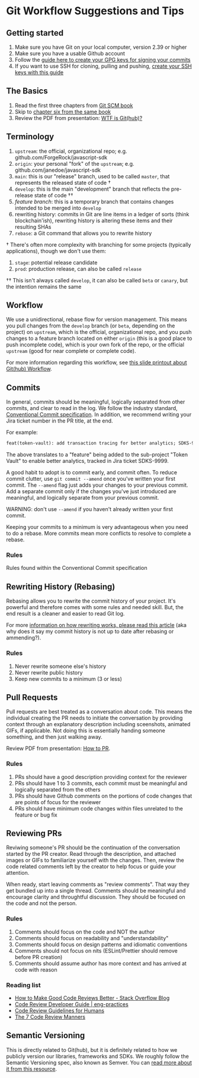 # Git Workflow Suggestions and Tips

## Getting started

1. Make sure you have Git on your local computer, version 2.39 or higher
2. Make sure you have a usable Github account
3. Follow the [guide here to create your GPG keys for signing your commits](https://docs.github.com/en/authentication/managing-commit-signature-verification)
4. If you want to use SSH for cloning, pulling and pushing, [create your SSH keys with this guide](https://docs.github.com/en/authentication/connecting-to-github-with-ssh)

## The Basics

1. Read the first three chapters from [Git SCM book](https://git-scm.com/book/en/v2/Getting-Started-About-Version-Control)
2. Skip to [chapter six from the same book](https://git-scm.com/book/en/v2/GitHub-Account-Setup-and-Configuration)
3. Review the PDF from presentation: [WTF is Git(hub)?](https://www.dropbox.com/scl/fi/k8bjmdne9tvcjquny549g/WTF-is-Git-hub.pdf?rlkey=zahvqoniznsrrd6kn45av4g3r&dl=0)

## Terminology

1. `upstream`: the official, organizational repo; e.g. github.com/ForgeRock/javascript-sdk
2. `origin`: your personal "fork" of the `upstream`; e.g. github.com/janedoe/javascript-sdk
3. `main`: this is our "release" branch, used to be called `master`, that represents the released state of code †
4. `develop`: this is the main "development" branch that reflects the pre-release state of code ††
4. *feature branch*: this is a temporary branch that contains changes intended to be merged into `develop`
5. rewriting history: commits in Git are line items in a ledger of sorts (think blockchain'ish), rewriting history is altering these items and their resulting SHAs
6. `rebase`: a Git command that allows you to rewrite history

† There's often more complexity with branching for some projects (typically applications), though we don't use them:

1. `stage`: potential release candidate
2. `prod`: production release, can also be called `release`

†† This isn't always called `develop`, it can also be called `beta` or `canary`, but the intention remains the same

## Workflow

We use a unidirectional, rebase flow for version management. This means you pull changes from the `develop` branch (or `beta`, depending on the project) on `upstream`, which is the official, organizational repo, and you push changes to a feature branch located on either `origin` (this is a good place to push incomplete code), which is your own fork of the repo, or the official `upstream` (good for near complete or complete code).

For more information regarding this workflow, see [this slide printout about Git(hub) Workflow](https://www.dropbox.com/scl/fi/ey4iyb5it9ersmrg5mmv2/Git-hub-Workflow.pdf?rlkey=l4nsxptu229h60wrzu1fgul5g&dl=0).

## Commits

In general, commits should be meaningful, logically separated from other commits, and clear to read in the log. We follow the industry standard, [Conventional Commit specification](https://www.conventionalcommits.org/). In addition, we recommend writing your Jira ticket number in the PR title, at the end.

For example:

```txt
feat(token-vault): add transaction tracing for better analytics; SDKS-9999
```

The above translates to a "feature" being added to the sub-project "Token Vault" to enable better analytics, tracked in Jira ticket SDKS-9999.

A good habit to adopt is to commit early, and commit often. To reduce commit clutter, use `git commit --amend` once you've written your first commit. The `--amend` flag just adds your changes to your previous commit. Add a separate commit only if the changes you've just introduced are meaningful, and logically separate from your previous commit.

WARNING: don't use `--amend` if you haven't already written your first commit.

Keeping your commits to a minimum is very advantageous when you need to do a rebase. More commits mean more conflicts to resolve to complete a rebase.

### Rules

Rules found within the Conventional Commit specification

## Rewriting History (Rebasing)

Rebasing allows you to rewrite the commit history of your project. It's powerful and therefore comes with some rules and needed skill. But, the end result is a cleaner and easier to read Git log.

For more [information on how rewriting works, please read this article](https://cerebralideas.com/blog/rewriting-git-history) (aka why does it say my commit history is not up to date after rebasing or ammending?).

### Rules

1. Never rewrite someone else's history
2. Never rewrite public history
3. Keep new commits to a minimum (3 or less)

## Pull Requests

Pull requests are best treated as a conversation about code. This means the individual creating the PR needs to initiate the conversation by providing context through an explanatory description including sceenshots, animated GIFs, if applicable. Not doing this is essentially handing someone something, and then just walking away.

Review PDF from presentation: [How to PR](https://www.dropbox.com/scl/fi/hbno7ulqjz7ot2tszg4ac/How-to-PR.pdf?rlkey=8wgnx29dkpq04jlu1ybizj92f&dl=0).

### Rules

1. PRs should have a good description providing context for the reviewer
2. PRs should have 1 to 3 commits, each commit must be meaningful and logically separated from the others
3. PRs should have Github comments on the portions of code changes that are points of focus for the reviewer
4. PRs should have minimum code changes within files unrelated to the feature or bug fix

## Reviewing PRs

Reviwing someone's PR should be the continuation of the conversation started by the PR creator. Read through the description, and attached images or GIFs to familiarize yourself with the changes. Then, review the code related comments left by the creator to help focus or guide your attention.

When ready, start leaving comments as "review comments". That way they get bundled up into a single thread. Comments should be meaningful and encourage clarity and throughtful discussion. They should be focused on the code and not the person.

### Rules

1. Comments should focus on the code and NOT the author
2. Comments should focus on readability and "understandability"
3. Comments should focus on design patterns and idiomatic conventions
4. Comments should not focus on nits (ESLint/Prettier should remove before PR creation)
5. Comments should assume author has more context and has arrived at code with reason

### Reading list

- [How to Make Good Code Reviews Better - Stack Overflow Blog](https://stackoverflow.blog/2019/09/30/how-to-make-good-code-reviews-better/)
- [Code Review Developer Guide | eng-practices](https://google.github.io/eng-practices/review/)
- [Code Review Guidelines for Humans](https://phauer.com/2018/code-review-guidelines/)
- [The 7 Code Review Manners](https://reutsharabani.medium.com/the-7-code-review-manners-f0f0eef4d3e5)

## Semantic Versioning

This is directly related to Git(hub), but it is definitely related to how we publicly version our libraries, frameworks and SDKs. We roughly follow the Semantic Versioning spec, also known as Semver. You can [read more about it from this resource](https://semver.org/).
